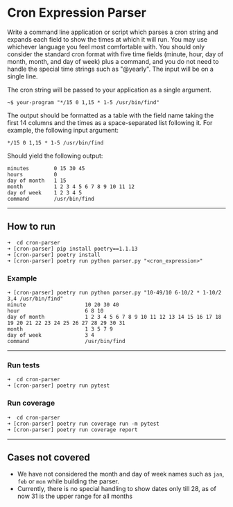# Cron Expression Parser

Write a command line application or script which parses a cron string and expands each field to show the times at which it will run. You may use whichever language you feel most comfortable with.
You should only consider the standard cron format with five time fields (minute, hour, day of month, month, and day of week) plus a command, and you do not need to handle the special time strings such as "@yearly". The input will be on a single line.

The cron string will be passed to your application as a single argument.

```angular2html
~$ your-program "*/15 0 1,15 * 1-5 /usr/bin/find"
```

The output should be formatted as a table with the field name taking the first 14 columns and
the times as a space-separated list following it. For example, the following input argument:

`*/15 0 1,15 * 1-5 /usr/bin/find`

Should yield the following output:

```angular2html
minutes        0 15 30 45
hours          0
day of month   1 15
month          1 2 3 4 5 6 7 8 9 10 11 12
day of week    1 2 3 4 5
command        /usr/bin/find
```
---
## How to run
```
➜  cd cron-parser
➜ [cron-parser] pip install poetry==1.1.13
➜ [cron-parser] poetry install
➜ [cron-parser] poetry run python parser.py "<cron_expression>"
```
### Example
```shell
➜ [cron-parser] poetry run python parser.py "10-49/10 6-10/2 * 1-10/2 3,4 /usr/bin/find"
minute                   10 20 30 40
hour                     6 8 10
day of month             1 2 3 4 5 6 7 8 9 10 11 12 13 14 15 16 17 18 19 20 21 22 23 24 25 26 27 28 29 30 31
month                    1 3 5 7 9
day of week              3 4
command                  /usr/bin/find
```
---
### Run tests
```
➜  cd cron-parser
➜ [cron-parser] poetry run pytest
```

### Run coverage
```
➜  cd cron-parser
➜ [cron-parser] poetry run coverage run -m pytest
➜ [cron-parser] poetry run coverage report
```

---
## Cases not covered
- We have not considered the month and day of week names such as `jan`, `feb` or `mon` while building the parser.
- Currently, there is no special handling to show dates only till 28, as of now 31 is the upper range for all months  
